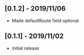 ## [0.1.2] - 2019/11/06

* Made defaultRoute field optional

## [0.1.1] - 2019/11/02

* Initial release
